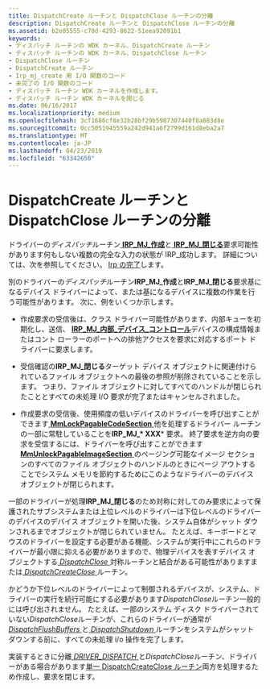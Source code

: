 ```yaml
---
title: DispatchCreate ルーチンと DispatchClose ルーチンの分離
description: DispatchCreate ルーチンと DispatchClose ルーチンの分離
ms.assetid: b2e05555-c70d-4293-8622-51eea92091b1
keywords:
- ディスパッチ ルーチンの WDK カーネル、DispatchCreate ルーチン
- ディスパッチ ルーチンの WDK カーネル、DispatchClose ルーチン
- DispatchClose ルーチン
- DispatchCreate ルーチン
- Irp_mj_create 用 I/O 関数のコード
- 未完了の I/O 関数のコード
- ディスパッチ ルーチン WDK カーネルを作成します。
- ディスパッチ ルーチン WDK カーネルを閉じる
ms.date: 06/16/2017
ms.localizationpriority: medium
ms.openlocfilehash: 3cf1686cf8e32b28bf29b5987307440f8a883d8e
ms.sourcegitcommit: 0cc5051945559a242d941a6f2799d161d8eba2a7
ms.translationtype: MT
ms.contentlocale: ja-JP
ms.lasthandoff: 04/23/2019
ms.locfileid: "63342650"
---
```

# <a name="separate-dispatchcreate-and-dispatchclose-routines"></a>DispatchCreate ルーチンと DispatchClose ルーチンの分離





ドライバーの*ディスパッチ*ルーチン[ **IRP\_MJ\_作成**](https://msdn.microsoft.com/library/windows/hardware/ff550729)と[ **IRP\_MJ\_閉じる**](https://msdn.microsoft.com/library/windows/hardware/ff550720)要求可能性があります何もしない複数の完全な入力の状態が IRP\_成功します。 詳細については、次を参照してください。 [Irp の完了](completing-irps.md)します。

別のドライバーの*ディスパッチ*ルーチン**IRP\_MJ\_作成**と**IRP\_MJ\_閉じる**要求基になるデバイス ドライバーによって、または基になるデバイスに複数の作業を行う可能性があります。 次に、例をいくつか示します。

- 作成要求の受信後は、クラス ドライバー可能性があります、内部キューを初期化し、送信、 [ **IRP\_MJ\_内部\_デバイス\_コントロール**](https://msdn.microsoft.com/library/windows/hardware/ff550766)デバイスの構成情報またはコント ローラーのポートへの排他アクセスを要求に対応するポート ドライバーに要求します。

- 受信確認の**IRP\_MJ\_閉じる**ターゲット デバイス オブジェクトに関連付けられているファイル オブジェクトへの最後の参照が削除されていることを示します。 つまり、ファイル オブジェクトに対してすべてのハンドルが閉じられたこととすべての未処理 I/O 要求が完了またはキャンセルされました。

- 作成要求の受信後、使用頻度の低いデバイスのドライバーを呼び出すことができます[ **MmLockPagableCodeSection** ](https://msdn.microsoft.com/library/windows/hardware/ff554601)他を処理するドライバー ルーチンの一部に常駐していることを**IRP\_MJ\_* XXX*** 要求。 終了要求を逆方向の要求を受信するには、ドライバーを呼び出すことができます[ **MmUnlockPagableImageSection** ](https://msdn.microsoft.com/library/windows/hardware/ff556377)のページング可能なイメージ セクションのすべてのファイル オブジェクトのハンドルのときにページ アウトすることでシステム メモリを節約するためにこのようなドライバーのデバイス オブジェクトが閉じられます。

一部のドライバーが処理**IRP\_MJ\_閉じる**のため対称に対してのみ要求によって保護されたサブシステムまたは上位レベルのドライバーは下位レベルのドライバーのデバイスのデバイス オブジェクトを開いた後、システム自体がシャット ダウンされるまでオブジェクトが閉じられていません。 たとえば、キーボードとマウスのドライバーを設定する必要がある機能、システムが実行中にこれらのドライバーが最小限に抑える必要がありますので、物理デバイスを表すデバイス オブジェクトする[ *DispatchClose* ](https://docs.microsoft.com/windows-hardware/drivers/ddi/content/wdm/nc-wdm-driver_dispatch)対称ルーチンと結合がある可能性がありますまたは[ *DispatchCreateClose* ](https://docs.microsoft.com/windows-hardware/drivers/ddi/content/wdm/nc-wdm-driver_dispatch)ルーチン。

かどうか下位レベルのドライバーによって制御されるデバイスが、システム、ドライバーの実行を続行可能にする必要があります*DispatchClose*ルーチン一般的には呼び出されません。 たとえば、一部のシステム ディスク ドライバーされていない*DispatchClose*ルーチンが、これらのドライバーが通常が[ *DispatchFlushBuffers* ](https://docs.microsoft.com/windows-hardware/drivers/ddi/content/wdm/nc-wdm-driver_dispatch)と[ *DispatchShutdown* ](https://docs.microsoft.com/windows-hardware/drivers/ddi/content/wdm/nc-wdm-driver_dispatch)ルーチンをシステムがシャット ダウンする前に、すべての未処理 i/o 操作を完了します。

実装するときに分離[ *DRIVER_DISPATCH* ](https://docs.microsoft.com/windows-hardware/drivers/ddi/content/wdm/nc-wdm-driver_dispatch)と*DispatchClose*ルーチン、ドライバーがある場合があります[単一 DispatchCreateClose ルーチン](a-single-dispatchcreateclose-routine.md)両方を処理するため作成し、要求を閉じます。

 

 




